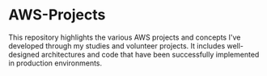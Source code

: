 # AWS-Projects
 This repository highlights the various AWS projects and concepts I've developed through my studies and volunteer projects. It includes well-designed architectures and code that have been successfully implemented in production environments.
